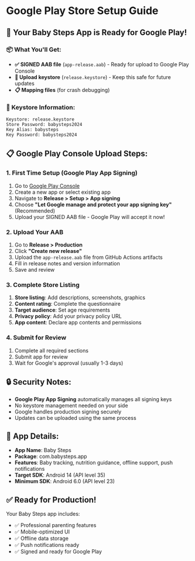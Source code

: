 # Google Play Store Setup Guide

## 🚀 Your Baby Steps App is Ready for Google Play!

### 📦 What You'll Get:
- **✅ SIGNED AAB file** (`app-release.aab`) - Ready for upload to Google Play Console
- **🔐 Upload keystore** (`release.keystore`) - Keep this safe for future updates
- **📋 Mapping files** (for crash debugging)

### 🔐 Keystore Information:
```
Keystore: release.keystore
Store Password: babysteps2024
Key Alias: babysteps
Key Password: babysteps2024
```

## 📋 Google Play Console Upload Steps:

### 1. **First Time Setup (Google Play App Signing)**
1. Go to [Google Play Console](https://play.google.com/console)
2. Create a new app or select existing app
3. Navigate to **Release > Setup > App signing**
4. Choose **"Let Google manage and protect your app signing key"** (Recommended)
5. Upload your SIGNED AAB file - Google Play will accept it now!

### 2. **Upload Your AAB**
1. Go to **Release > Production**
2. Click **"Create new release"**
3. Upload the `app-release.aab` file from GitHub Actions artifacts
4. Fill in release notes and version information
5. Save and review

### 3. **Complete Store Listing**
1. **Store listing**: Add descriptions, screenshots, graphics
2. **Content rating**: Complete the questionnaire
3. **Target audience**: Set age requirements
4. **Privacy policy**: Add your privacy policy URL
5. **App content**: Declare app contents and permissions

### 4. **Submit for Review**
1. Complete all required sections
2. Submit app for review
3. Wait for Google's approval (usually 1-3 days)

## 🔒 Security Notes:
- **Google Play App Signing** automatically manages all signing keys
- No keystore management needed on your side
- Google handles production signing securely
- Updates can be uploaded using the same process

## 📱 App Details:
- **App Name**: Baby Steps
- **Package**: com.babysteps.app  
- **Features**: Baby tracking, nutrition guidance, offline support, push notifications
- **Target SDK**: Android 14 (API level 35)
- **Minimum SDK**: Android 6.0 (API level 23)

## ✅ Ready for Production!
Your Baby Steps app includes:
- ✅ Professional parenting features
- ✅ Mobile-optimized UI
- ✅ Offline data storage
- ✅ Push notifications ready
- ✅ Signed and ready for Google Play